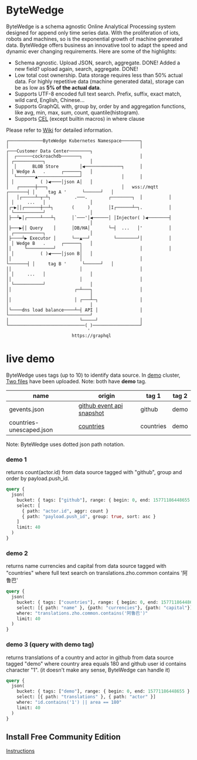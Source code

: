# ByteWedge
ByteWedge is a schema agnostic Online Analytical Processing system designed for append only time series data. With the proliferation of iots, robots and machines, so is the exponential growth of machine generated data. ByteWedge offers business an innovative tool to adapt the speed and dynamic ever changing requirements. Here are some of the highlights:
* Schema agnostic. Upload JSON, search, aggregate. DONE! Added a new field? upload again, search, aggregate. DONE!
* Low total cost ownership. Data storage requires less than 50% actual data. For highly repetitive data (machine generated data), storage can be as low as **5% of the actual data**.
* Supports UTF-8 encoded full text search. Prefix, suffix, exact match, wild card, English, Chinese...
* Supports GraphQL with, group by, order by and  aggregation functions, like avg, min, max, sum, count, quantile(histogram).
* Supports [CEL](https://opensource.google/projects/cel) (except builtin macros) in where clause

Please refer to [Wiki](https://github.com/bytewedge/bytewedge/wiki) for detailed information. 
```
┌─────────────ByteWedge Kubernetes Namespace───────┐                                                   
│                                                  │                  ┌───Customer Data Center────────┐
│  ┌──────cockroachdb───────┐                      │                  │ ┌───────────┐                 │
│  │      BLOB Store        │◀──────────────┐      │                  │ │ Wedge A   .      ┌──────┐   │
│  └───────▲────────────────┘               │      │                  │ │          ( )◀────│json A│   │
│   ┌──────┼───┐                            │   wss://mqtt    ┌───────┤ │     tag A '      └──────┘   │
│   │┌─────┴─┬─┴┐         .───.        ┌────────┐  │          │       │ │     ...   │                 │
│┌─▶││┌──────┼──┴┐       (     )       │I┌──────┴─┐.          │       │ └───────────┘                 │
│├──┴▶│┌─────┴───┴┐      │`───'│◀──────│ │Injector( )◀────────┤       │                               │
│├───▶┤│ Query    │      │DB/HA│       └─┤  ...   │'          │       │ ┌───────────┐                 │
│├────┴▶ Executor │      └──▲──┘         └────────┘│          │       │ │ Wedge B   .      ┌──────┐   │
││     └──────────┘         │                      │          │       │ │          ( )◀────│json B│   │
││                          │                      │          └───────┤ │     tag B '      └──────┘   │
││                          │                      │                  │ │     ...   │                 │
││                          │                      │                  │ └───────────┘                 │
││                        ┌─┴───┐                  │                  │                               │
││                        │ ┌───┴─┐                │                  │                               │
│└────dns load balance────┴─┤ API │                │                  └───────────────────────────────┘
│                           └─────┘                │                                                   
└─────────────────────────────( )──────────────────┘                                                   
                               '                                                                       
                         https://graphql                                                                                                                     
```

# live demo
ByteWedge uses tags (up to 10) to identify data source. In [demo](http://ui.demo.bytewedge.com/) cluster, [Two files](https://github.com/bytewedge/bytewedge/tree/master/demo) have been uploaded. Note: both have **demo** tag.

| name  | origin  |  tag 1  | tag 2   |
|---|---|---|---|
| gevents.json | [github event api snapshot](https://api.github.com/events) | github | demo |   |   |
| countries-unescaped.json | [countries](https://github.com/mledoze/countries/blob/master/dist/countries-unescaped.json)|countries|demo|

Note: ByteWedge uses dotted json path notation.

### demo 1
returns count(actor.id) from data source tagged with "github", group and order by payload.push_id.
```graphql
query {
  json(
    bucket: { tags: ["github"], range: { begin: 0, end: 15771186448655 } }
    select: [
      { path: "actor.id", aggr: count }
      { path: "payload.push_id", group: true, sort: asc }
    ]
    limit: 40
  )
}
```
### demo 2
returns name currencies and capital from data source tagged with "countries" where full text search on translations.zho.common contains '阿鲁巴'
```graphql
query {
  json(
    bucket: { tags: ["countries"], range: { begin: 0, end: 15771186448655 } }
    select: [{ path: "name" }, {path: "currencies"}, {path: "capital"}]
    where: "translations.zho.common.contains('阿鲁巴')"
    limit: 40
  )
}

```
### demo 3 (query with **demo** tag)
returns translations of a country and actor in github from data source tagged "demo" where country area equals 180 and github user id contains character "1". (it doesn't make any sense, ByteWedge can handle it)
```graphql
query {
  json(
    bucket: { tags: ["demo"], range: { begin: 0, end: 15771186448655 } }
    select: [{ path: "translations" }, { path: "actor" }]
    where: "id.contains('1') || area == 180"
    limit: 40
  )
}
```

## Install Free Community Edition
[Instructions](https://github.com/bytewedge/bytewedge/tree/master/charts)
